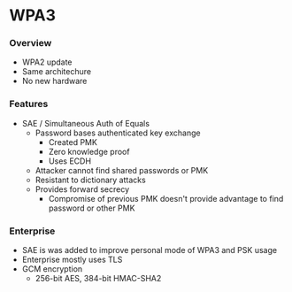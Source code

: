 

# WPA3


### Overview
- WPA2 update
- Same architechure
- No new hardware

### Features
- SAE / Simultaneous Auth of Equals
    - Password bases authenticated key exchange
        - Created PMK
        - Zero knowledge proof
        - Uses ECDH
    - Attacker cannot find shared passwords or PMK
    - Resistant to dictionary attacks
    - Provides forward secrecy
        - Compromise of previous PMK doesn't provide advantage to find password or other PMK

### Enterprise
- SAE is was added to improve personal mode of WPA3 and PSK usage
- Enterprise mostly uses TLS
- GCM encryption
    - 256-bit AES, 384-bit HMAC-SHA2


